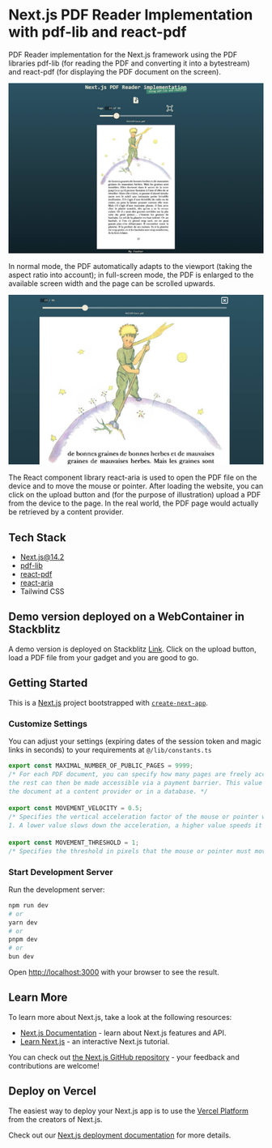 # Next.js PDF Reader Implementation with pdf-lib and react-pdf

PDF Reader implementation for the Next.js framework using the PDF libraries pdf-lib (for reading the PDF and converting it into a bytestream) and react-pdf (for displaying the PDF document on the screen).

![Screenshot](./public/_screenshot1.jpg)

In normal mode, the PDF automatically adapts to the viewport (taking the aspect ratio into account); in full-screen mode, the PDF is enlarged to the available screen width and the page can be scrolled upwards.

![Screenshot](./public/_screenshot2.jpg)

The React component library react-aria is used to open the PDF file on the device and to move the mouse or pointer. After loading the website, you can click on the upload button and (for the purpose of illustration) upload a PDF from the device to the page. In the real world, the PDF page would actually be retrieved by a content provider.

## Tech Stack

- Next.js@14.2
- [pdf-lib](https://pdf-lib.js.org/)
- [react-pdf](https://react-pdf.org/)
- [react-aria](https://react-spectrum.adobe.com/react-aria/)
- Tailwind CSS

## Demo version deployed on a WebContainer in Stackblitz

A demo version is deployed on Stackblitz [Link](https://stackblitz.com/~/github.com/tuedodev/pdf-reader-implementation-with-pdf-lib-and-react-pdf?file=README.md). Click on the upload button, load a PDF file from your gadget and you are good to go.

## Getting Started

This is a [Next.js](https://nextjs.org/) project bootstrapped with [`create-next-app`](https://github.com/vercel/next.js/tree/canary/packages/create-next-app).

### Customize Settings

You can adjust your settings (expiring dates of the session token and magic links in seconds) to your requirements at `@/lib/constants.ts`

```typescript
export const MAXIMAL_NUMBER_OF_PUBLIC_PAGES = 9999;
/* For each PDF document, you can specify how many pages are freely accessible to the public (as an appetizer), 
the rest can then be made accessible via a payment barrier. This value is best stored as a value together with 
the document at a content provider or in a database. */

export const MOVEMENT_VELOCITY = 0.5;
/* Specifies the vertical acceleration factor of the mouse or pointer when sliding the pages. Value between 0 and 
1. A lower value slows down the acceleration, a higher value speeds it up.*/

export const MOVEMENT_THRESHOLD = 1;
/* Specifies the threshold in pixels that the mouse or pointer must move in order to trigger a slide.*/
```

### Start Development Server

Run the development server:

```bash
npm run dev
# or
yarn dev
# or
pnpm dev
# or
bun dev
```

Open [http://localhost:3000](http://localhost:3000) with your browser to see the result.

## Learn More

To learn more about Next.js, take a look at the following resources:

- [Next.js Documentation](https://nextjs.org/docs) - learn about Next.js features and API.
- [Learn Next.js](https://nextjs.org/learn) - an interactive Next.js tutorial.

You can check out [the Next.js GitHub repository](https://github.com/vercel/next.js/) - your feedback and contributions are welcome!

## Deploy on Vercel

The easiest way to deploy your Next.js app is to use the [Vercel Platform](https://vercel.com/new?utm_medium=default-template&filter=next.js&utm_source=create-next-app&utm_campaign=create-next-app-readme) from the creators of Next.js.

Check out our [Next.js deployment documentation](https://nextjs.org/docs/deployment) for more details.
